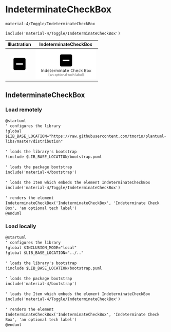 # IndeterminateCheckBox


```text
material-4/Toggle/IndeterminateCheckBox
```

```text
include('material-4/Toggle/IndeterminateCheckBox')
```



| Illustration | IndeterminateCheckBox |
| :---: | :---: |
| ![illustration for Illustration](../../material-4/Toggle/IndeterminateCheckBox.png) | ![illustration for IndeterminateCheckBox](../../material-4/Toggle/IndeterminateCheckBox.Local.png) |




## IndeterminateCheckBox

### Load remotely
```plantuml
@startuml
' configures the library
!global $LIB_BASE_LOCATION="https://raw.githubusercontent.com/tmorin/plantuml-libs/master/distribution"

' loads the library's bootstrap
!include $LIB_BASE_LOCATION/bootstrap.puml

' loads the package bootstrap
include('material-4/bootstrap')

' loads the Item which embeds the element IndeterminateCheckBox
include('material-4/Toggle/IndeterminateCheckBox')

' renders the element
IndeterminateCheckBox('IndeterminateCheckBox', 'Indeterminate Check Box', 'an optional tech label')
@enduml
```

### Load locally
```plantuml
@startuml
' configures the library
!global $INCLUSION_MODE="local"
!global $LIB_BASE_LOCATION="../.."

' loads the library's bootstrap
!include $LIB_BASE_LOCATION/bootstrap.puml

' loads the package bootstrap
include('material-4/bootstrap')

' loads the Item which embeds the element IndeterminateCheckBox
include('material-4/Toggle/IndeterminateCheckBox')

' renders the element
IndeterminateCheckBox('IndeterminateCheckBox', 'Indeterminate Check Box', 'an optional tech label')
@enduml
```

